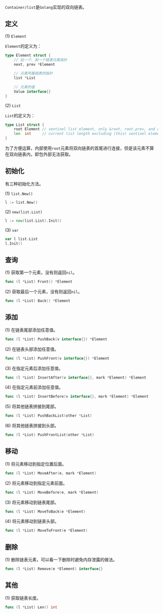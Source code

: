 `Container/list`是`Golang`实现的双向链表。

## 定义

(1) `Element`

`Element`的定义为：

```go
type Element struct {
	// 后一个、前一个链表元素指针
	next, prev *Element
	
	// 元素所属链表的指针
	list *List
	
	// 元素的值
	Value interface{}
}
```

(2) `List`

`List`的定义为：

```go
type List struct {
	root Element // sentinel list element, only &root, root.prev, and root.next are used
	len  int     // current list length excluding (this) sentinel element
}
```

为了方便运算，内部使用`root`元素将双向链表的首尾进行连接，但是该元素不算在双向链表内，即包外部无法获取。

## 初始化

有三种初始化方法。

(1) `list.New()`

```go
l := list.New()
```

(2) `new(list.List)`

```go
l := new(list.List).Init()
```

(3) `var`

```go
var l list.List
l.Init()
```

## 查询

(1) 获取第一个元素，没有则返回`nil`。

```go
func (l *List) Front() *Element
```

(2) 获取最后一个元素，没有则返回`nil`。

```go
func (l *List) Back() *Element
```

## 添加

(1) 在链表尾部添加任意值。

```go
func (l *List) PushBack(v interface{}) *Element
```

(2) 在链表头部添加任意值。

```go
func (l *List) PushFront(v interface{}) *Element
```

(3) 在指定元素后添加任意值。

```go
func (l *List) InsertAfter(v interface{}, mark *Element) *Element
```

(4) 在指定元素前添加任意值。

```go
func (l *List) InsertBefore(v interface{}, mark *Element) *Element
```

(5) 将其他链表拼接到尾部。

```go
func (l *List) PushBackList(other *List)
```

(6) 将其他链表拼接到头部。

```go
func (l *List) PushFrontList(other *List)
```

## 移动

(1) 将元素移动到指定位置后面。

```go
func (l *List) MoveAfter(e, mark *Element)
```

(2) 将元素移动到指定元素前面。

```go
func (l *List) MoveBefore(e, mark *Element)
```

(3) 将元素移动到链表尾部。

```go
func (l *List) MoveToBack(e *Element)
```

(4) 将元素移动到链表头部。

```go
func (l *List) MoveToFront(e *Element)
```

## 删除

(1) 删除链表元素，可以看一下删除时避免内存泄露的做法。

```go
func (l *List) Remove(e *Element) interface{}
```

## 其他

(1) 获取链表长度。

```go
func (l *List) Len() int
```